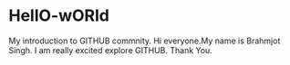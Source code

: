 # HellO-wORld
My introduction to GITHUB commnity.
Hi everyone.My name is Brahmjot Singh.
I am really excited explore GITHUB.
Thank You.
